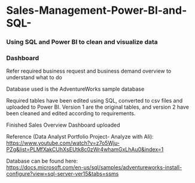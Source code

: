 # Sales-Management-Power-BI-and-SQL-
### Using SQL and Power BI to clean and visualize data  
### Dashboard  



Refer required business request and business demand overview to understand what to do  

Database used is the AdventureWorks sample database  

Required tables have been edited using SQL, converted to csv files and uploaded to Power BI. Version 1 are the original tables, and version 2 have been cleaned and edited according to requirements.   

Finished Sales Overview Dashboard uploaded  

Reference (Data Analyst Portfolio Project- Analyze with Ali):  
https://www.youtube.com/watch?v=z7o5Wju-PZg&list=PLMfXakCUhXsEUtk8c0zWr4whamGxLhAu0&index=1  

Database can be found here:  
https://docs.microsoft.com/en-us/sql/samples/adventureworks-install-configure?view=sql-server-ver15&tabs=ssms
